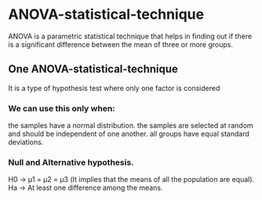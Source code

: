#  ANOVA-statistical-technique

ANOVA is a parametric statistical technique that helps in finding out if there is a significant difference between the mean of three or more groups.

##  One ANOVA-statistical-technique

It is a type of hypothesis test where only one factor is considered

### We can use this only when: 

the samples have a normal distribution.
the samples are selected at random and should be independent of one another.
all groups have equal standard deviations.


### Null and Alternative hypothesis. 

H0 -> μ1 = μ2 = μ3  (It implies that the means of all the population are equal).
Ha -> At least one difference among the means.
